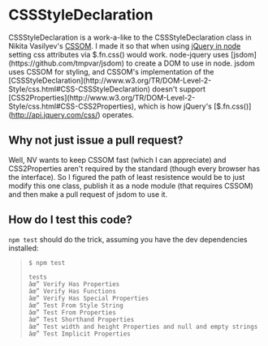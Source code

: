 CSSStyleDeclaration
===================

CSSStyleDeclaration is a work-a-like to the CSSStyleDeclaration class in Nikita Vasilyev's [CSSOM](https://github.com/NV/CSSOM). I made it so that when using [jQuery in node](https://github.com/tmtk75/node-jquery) setting css attributes via $.fn.css() would work. node-jquery uses [jsdom](https://github.com/tmpvar/jsdom) to create a DOM to use in node. jsdom uses CSSOM for styling, and CSSOM's implementation of the [CSSStyleDeclaration](http://www.w3.org/TR/DOM-Level-2-Style/css.html#CSS-CSSStyleDeclaration) doesn't support [CSS2Properties](http://www.w3.org/TR/DOM-Level-2-Style/css.html#CSS-CSS2Properties), which is how jQuery's [$.fn.css()](http://api.jquery.com/css/) operates.


Why not just issue a pull request?
----
Well, NV wants to keep CSSOM fast (which I can appreciate) and CSS2Properties aren't required by the standard (though every browser has the interface). So I figured the path of least resistence would be to just modify this one class, publish it as a node module (that requires CSSOM) and then make a pull request of jsdom to use it.

How do I test this code?
---
`npm test` should do the trick, assuming you have the dev dependencies installed:
> ```
> $ npm test
>
> tests
> âœ” Verify Has Properties
> âœ” Verify Has Functions
> âœ” Verify Has Special Properties
> âœ” Test From Style String
> âœ” Test From Properties
> âœ” Test Shorthand Properties
> âœ” Test width and height Properties and null and empty strings
> âœ” Test Implicit Properties
> ```

